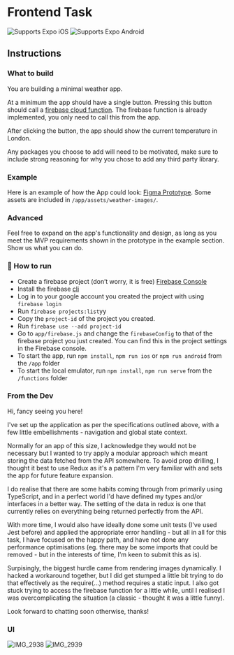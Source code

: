 # Frontend Task

<p>
  <!-- iOS -->
  <img alt="Supports Expo iOS" longdesc="Supports Expo iOS" src="https://img.shields.io/badge/iOS-4630EB.svg?style=flat-square&logo=APPLE&labelColor=999999&logoColor=fff" />
  <!-- Android -->
  <img alt="Supports Expo Android" longdesc="Supports Expo Android" src="https://img.shields.io/badge/Android-4630EB.svg?style=flat-square&logo=ANDROID&labelColor=A4C639&logoColor=fff" />
</p>

## Instructions

### What to build

You are building a minimal weather app.

At a minimum the app should have a single button. Pressing this button should call a [firebase cloud function](https://firebase.google.com/docs/functions).
The firebase function is already implemented, you only need to call this from the app.


After clicking the button, the app should show the current temperature in London.

Any packages you choose to add will need to be motivated, make sure to include strong reasoning for why you chose to add any third party library.

### Example
Here is an example of how the App could look: [Figma Prototype](https://www.figma.com/proto/wZ16lZpnhJmgYh3LJ0AihI/Interview-Task?node-id=1%3A2&scaling=scale-down&page-id=0%3A1&starting-point-node-id=1%3A2). Some assets are included in `/app/assets/weather-images/`.

### Advanced
Feel free to expand on the app's functionality and design, as long as you meet the MVP requirements shown in the prototype in the example section.
Show us what you can do.


### 🚀 How to run
- Create a firebase project (don’t worry, it is free) [Firebase Console](https://console.firebase.google.com/)
- Install the firebase [cli](https://firebase.google.com/docs/cli)
- Log in to your google account you created the project with using `firebase login`
- Run `firebase projects:list`yy
- Copy the `project-id` of the project you created.
- Run `firebase use --add project-id`
- Go to `app/firebase.js` and change the `firebaseConfig` to that of the firebase project you just created. You can find this in the project settings in the Firebase console.
- To start the app, run `npm install`, `npm run ios` or `npm run android` from the `/app` folder
- To start the local emulator, run `npm install`, `npm run serve` from the `/functions` folder


### From the Dev

Hi, fancy seeing you here!

I've set up the application as per the specifications outlined above, with a few little embellishments - navigation and global state context.

Normally for an app of this size, I acknowledge they would not be necessary but I wanted to try apply a modular approach which meant storing the data fetched from the API somewhere. To avoid prop drilling, I thought it best to use Redux as it's a pattern I'm very familiar with and sets the app for future feature expansion.

I do realise that there are some habits coming through from primarily using TypeScript, and in a perfect world I'd have defined my types and/or interfaces in a better way. The setting of the data in redux is one that currently relies on everything being returned perfectly from the API.

With more time, I would also have ideally done some unit tests (I've used Jest before) and applied the appropriate error handling - but all in all for this task, I have focused on the happy path, and have not done any performance optimisations (eg. there may be some imports that could be removed - but in the interests of time, I'm keen to submit this as is).

Surpisingly, the biggest hurdle came from rendering images dynamically. I hacked a workaround together, but I did get stumped a little bit trying to do that effectively as the require(...) method requires a static input. I also got stuck trying to access the firebase function for a little while, until I realised I was overcomplicating the situation (a classic - thought it was a little funny).

Look forward to chatting soon otherwise, thanks!

### UI

![IMG_2938](https://github.com/user-attachments/assets/99c4caf8-88ca-47df-a396-1d80348e23c0)  ![IMG_2939](https://github.com/user-attachments/assets/04512f8c-0a7f-41c1-b868-0e5c5804095f)



